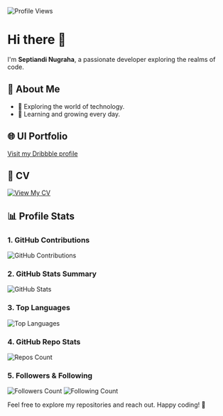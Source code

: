 <!-- Header -->
![Profile Views](https://komarev.com/ghpvc/?username=septiandin&style=flat-square&color=blueviolet&label=Profile+Views)

# Hi there 👋

I'm **Septiandi Nugraha**, a passionate developer exploring the realms of code.

## 🌟 About Me
- 🚀 Exploring the world of technology.
- 🌱 Learning and growing every day.

## 🌐 UI Portfolio
[Visit my Dribbble profile](https://dribbble.com/sptndngrh)

## 📄 CV
[![View My CV](https://img.shields.io/badge/View%20My%20CV-blueviolet?style=for-the-badge&logo=appveyor)](https://www.canva.com/design/DAGckldxcI4/l3nNIADytgE6sU0St_tHbg/view?utm_content=DAGckldxcI4&utm_campaign=designshare&utm_medium=link2&utm_source=uniquelinks&utlId=h657840422e#2)

## 📊 Profile Stats

### 1. **GitHub Contributions**
![GitHub Contributions](https://github-readme-streak-stats.herokuapp.com/?user=septiandin&theme=blueviolet)

### 2. **GitHub Stats Summary**
![GitHub Stats](https://github-profile-summary-cards.vercel.app/api/cards/profile-details?username=septiandin&theme=vue)

### 3. **Top Languages**
![Top Languages](https://github-readme-stats.vercel.app/api/top-langs/?username=septiandin&layout=compact&theme=blueviolet)

### 4. **GitHub Repo Stats**
![Repos Count](https://img.shields.io/badge/Repos%20Count-!%20blueviolet?style=flat&logo=github)

### 5. **Followers & Following**
![Followers Count](https://img.shields.io/badge/Followers-!%20blueviolet?style=flat&logo=github)
![Following Count](https://img.shields.io/badge/Following-!%20blueviolet?style=flat&logo=github)

<!-- Footer -->
Feel free to explore my repositories and reach out. Happy coding! 🚀
